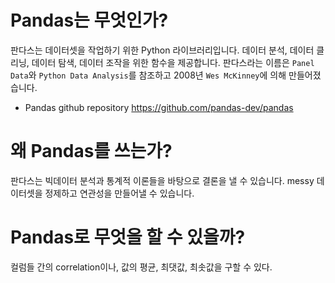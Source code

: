 # Pandas는 무엇인가?
판다스는 데이터셋을 작업하기 위한 Python 라이브러리입니다.
데이터 분석, 데이터 클리닝, 데이터 탐색, 데이터 조작을 위한 함수을 제공합니다.
판다스라는 이름은 `Panel Data`와 `Python Data Analysis`를 참조하고
2008년 `Wes McKinney`에 의해 만들어졌습니다.

* Pandas github repository https://github.com/pandas-dev/pandas  

# 왜 Pandas를 쓰는가?
판다스는 빅데이터 분석과 통계적 이론들을 바탕으로 결론을 낼 수 있습니다.
messy 데이터셋을 정제하고 연관성을 만들어낼 수 있습니다.

# Pandas로 무엇을 할 수 있을까?
컬럼들 간의 correlation이나, 값의 평균, 최댓값, 최솟값을 구할 수 있다.

